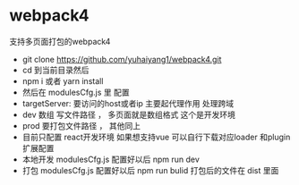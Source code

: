 # webpack4
支持多页面打包的webpack4  
* git clone https://github.com/yuhaiyang1/webpack4.git  
* cd 到当前目录然后 
* npm i 或者 yarn install
* 然后在 modulesCfg.js 里 配置  
* targetServer: 要访问的host或者ip 主要起代理作用 处理跨域  
* dev 数组 写文件路径 ， 多页面就是数组格式 这个是开发环境   
* prod 要打包文件路径 ， 其他同上 
* 目前只配置 react开发环境 如果想支持vue 可以自行下载对应loader 和plugin 扩展配置    
* 本地开发 modulesCfg.js 配置好以后 npm run dev  
* 打包 modulesCfg.js 配置好以后 npm run bulid 打包后的文件在 dist 里面  





